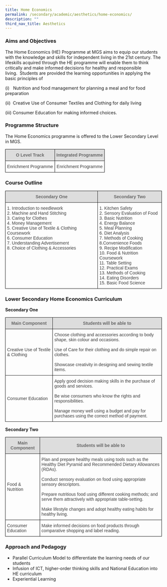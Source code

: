 ```yaml
---
title: Home Economics
permalink: /secondary/academic/aesthetics/home-economics/
description: ""
third_nav_title: Aesthetics
---
```


### Aims and Objectives

The Home Economics (HE) Programme at MGS aims to equip our students with the knowledge and skills for independent living in the 21st century. The lifeskills acquired through the HE programme will enable them to think critically and make informed decisions for healthy and responsible living.  Students are provided the learning opportunities in applying the basic principles of

(i)   Nutrition and food management for planning a meal and for food preparation

(ii)  Creative Use of Consumer Textiles and Clothing for daily living

(iii) Consumer Education for making informed choices.

### Programme Structure

The Home Economics programme is offered to the Lower Secondary Level in MGS.

<style type="text/css">
.tg  {border-collapse:collapse;border-spacing:0;}
.tg td{border-color:black;border-style:solid;border-width:1px;font-family:Arial, sans-serif;font-size:14px;
  overflow:hidden;padding:10px 5px;word-break:normal;}
.tg th{border-color:black;border-style:solid;border-width:1px;font-family:Arial, sans-serif;font-size:14px;
  font-weight:normal;overflow:hidden;padding:10px 5px;word-break:normal;}
.tg .tg-5hwe{color:#3D3D3D;text-align:center;vertical-align:middle}
.tg .tg-feqv{background-color:#DDD;color:#666;font-weight:bold;text-align:center;vertical-align:middle}
.tg .tg-iuf2{color:#3D3D3D;text-align:center;vertical-align:top}
</style>
<table class="tg">
<thead>
  <tr>
    <th class="tg-feqv"><span style="color:#666;background-color:#DDD">O Level Track</span></th>
    <th class="tg-feqv"><span style="color:#666;background-color:#DDD">Integrated Programme</span></th>
  </tr>
</thead>
<tbody>
  <tr>
    <td class="tg-iuf2">Enrichment  Programme</td>
    <td class="tg-5hwe">Enrichment Programme</td>
  </tr>
</tbody>
</table>

### Course Outline

<style type="text/css">
.tg  {border-collapse:collapse;border-spacing:0;}
.tg td{border-color:black;border-style:solid;border-width:1px;font-family:Arial, sans-serif;font-size:14px;
  overflow:hidden;padding:10px 5px;word-break:normal;}
.tg th{border-color:black;border-style:solid;border-width:1px;font-family:Arial, sans-serif;font-size:14px;
  font-weight:normal;overflow:hidden;padding:10px 5px;word-break:normal;}
.tg .tg-uwnk{color:#3D3D3D;text-align:left;vertical-align:top}
.tg .tg-feqv{background-color:#DDD;color:#666;font-weight:bold;text-align:center;vertical-align:middle}
</style>
<table class="tg">
<thead>
  <tr>
    <th class="tg-feqv"><span style="color:#666;background-color:#DDD">Secondary One</span></th>
    <th class="tg-feqv"><span style="color:#666;background-color:#DDD">Secondary Two</span></th>
  </tr>
</thead>
<tbody>
  <tr>
    <td class="tg-uwnk">1. Introduction to needlework <br>2. Machine and Hand Stitching <br>3. Caring for Clothes <br>4. Money Management <br>5. Creative Use of Textile &amp; Clothing Coursework <br>6. Consumer Education <br>7. Understanding Advertisement <br>8. Choice of Clothing &amp; Accessories </td>
    <td class="tg-uwnk">1. Kitchen Safety<br>2. Sensory Evaluation of Food<br>3. Basic Nutrition<br>4. Energy Balance<br>5. Meal Planning<br>6. Diet Analysis<br>7. Methods of Cooking<br>8.Convenience Foods<br>9. Recipe Modification<br>10. Food &amp; Nutrition Coursework<br>11. Table Setting<br>12. Practical Exams<br>13. Methods of Cooking<br>14. Eating Disorders<br>15. Basic Food Science</td>
  </tr>
</tbody>
</table>

### Lower Secondary Home Economics Curriculum

**Secondary One**

<style type="text/css">
.tg  {border-collapse:collapse;border-spacing:0;}
.tg td{border-color:black;border-style:solid;border-width:1px;font-family:Arial, sans-serif;font-size:14px;
  overflow:hidden;padding:10px 5px;word-break:normal;}
.tg th{border-color:black;border-style:solid;border-width:1px;font-family:Arial, sans-serif;font-size:14px;
  font-weight:normal;overflow:hidden;padding:10px 5px;word-break:normal;}
.tg .tg-uwnk{color:#3D3D3D;text-align:left;vertical-align:top}
.tg .tg-feqv{background-color:#DDD;color:#666;font-weight:bold;text-align:center;vertical-align:middle}
.tg .tg-lc1c{color:#3D3D3D;text-align:left;vertical-align:middle}
</style>
<table class="tg">
<thead>
  <tr>
    <th class="tg-feqv"><span style="color:#666;background-color:#DDD">Main Component</span></th>
    <th class="tg-feqv"><span style="color:#666;background-color:#DDD">Students will be able to</span></th>
  </tr>
</thead>
<tbody>
  <tr>
    <td class="tg-lc1c">Creative Use of Textile &amp; Clothing</td>
    <td class="tg-uwnk">Choose clothing and accessories according to body shape, skin colour and occasions.<br><br>Use of Care for their clothing and do simple repair on clothes.<br><br>Showcase creativity in designing and sewing textile items.</td>
  </tr>
  <tr>
    <td class="tg-lc1c">Consumer Education</td>
    <td class="tg-uwnk">Apply good decision making skills in the purchase of goods and services.<br><br>Be wise consumers who know the rights and responsibilities.<br><br>Manage money well using a budget and pay for purchases using the correct method of payment.</td>
  </tr>
</tbody>
</table>

**Secondary Two**

<style type="text/css">
.tg  {border-collapse:collapse;border-spacing:0;}
.tg td{border-color:black;border-style:solid;border-width:1px;font-family:Arial, sans-serif;font-size:14px;
  overflow:hidden;padding:10px 5px;word-break:normal;}
.tg th{border-color:black;border-style:solid;border-width:1px;font-family:Arial, sans-serif;font-size:14px;
  font-weight:normal;overflow:hidden;padding:10px 5px;word-break:normal;}
.tg .tg-uwnk{color:#3D3D3D;text-align:left;vertical-align:top}
.tg .tg-feqv{background-color:#DDD;color:#666;font-weight:bold;text-align:center;vertical-align:middle}
.tg .tg-lc1c{color:#3D3D3D;text-align:left;vertical-align:middle}
</style>
<table class="tg">
<thead>
  <tr>
    <th class="tg-feqv"><span style="color:#666;background-color:#DDD">Main Component</span></th>
    <th class="tg-feqv"><span style="color:#666;background-color:#DDD">Students will be able to</span></th>
  </tr>
</thead>
<tbody>
  <tr>
    <td class="tg-lc1c">Food &amp; Nutrition</td>
    <td class="tg-uwnk">Plan and prepare healthy meals using tools such as the Healthy Diet Pyramid and Recommended Dietary Allowances (RDAs).<br><br>Conduct sensory evaluation on food using appropriate sensory descriptors.<br><br>Prepare nutritious food using different cooking methods; and serve them attractively with appropriate table-setting.<br><br>Make lifestyle changes and adopt healthy eating habits for healthy living.</td>
  </tr>
  <tr>
    <td class="tg-lc1c">Consumer Education</td>
    <td class="tg-uwnk">Make informed decisions on food products through comparative shopping and label reading.</td>
  </tr>
</tbody>
</table>

### Approach and Pedagogy

*   Parallel Curriculum Model to differentiate the learning needs of our students
*   Infusion of ICT, higher-order thinking skills and National Education into HE curriculum
*   Experiential Learning